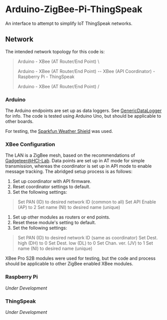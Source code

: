 # Arduino-ZigBee-Pi-ThingSpeak
An interface to attempt to simplify IoT ThingSpeak networks.

## Network
The intended network topology for this code is:

> Arduino - XBee (AT Router/End Point)  \
>
> Arduino - XBee (AT Router/End Point) --  XBee (API Coordinator) - Raspberry Pi - ThingSpeak
>
> Arduino - XBee (AT Router/End Point)  /

### Arduino
The Arduino endpoints are set up as data loggers.
See [GenericDataLogger](./GenericDataLogger) for info.
The code is tested using Arduino Uno, but should be applicable to other boards.

For testing, the [Sparkfun Weather Shield](https://www.sparkfun.com/products/12081) was used.

### XBee Configuration
The LAN is a ZigBee mesh, based on the recommendations of [Gadgeteer@HCI-Lab](http://blog.hcilab.org/gadgeteer/2012/12/xbee-zigbee-howto/).
Data points are set up in AT mode for simple transmission, whereas the coordinator is set up in API mode to enable message tracking.
The abridged setup process is as follows:

1. Set up coordinator with API firmware.
1. Reset coordinator settings to default.
1. Set the following settings:
> Set PAN        (ID) to desired network ID (common to all)
> Set API Enable (AP) to 2
> Set name       (NI) to desired name (unique)
1. Set up other modules as routers or end points.
1. Reset these module's setting to default.
1. Set the following settings:
> Set PAN        (ID) to desired network ID (same as coordinator)
> Set Dest. high (DH) to 0
> Set Dest. low  (DL) to 0
> Set Chan. ver. (JV) to 1
> Set name       (NI) to desired name (unique)

XBee Pro S2B modules were used for testing, but the code and process should be applicable to other ZigBee enabled XBee modules.

### Raspberry Pi
*Under Development*

### ThingSpeak
*Under Development*
